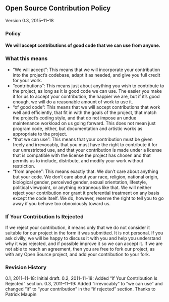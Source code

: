 ## Open Source Contribution Policy

Version 0.3, 2015–11–18

### Policy

#### We will accept contributions of good code that we can use from anyone.

### What this means

 -   “We will accept”: This means that we will incorporate your contribution into the project’s codebase, adapt it as needed, and give you full credit for your work.
 -   “contributions”: This means just about anything you wish to contribute to the project, as long as it is good code we can use. The easier you make it for us to accept your contribution, the happier we are, but if it’s good enough, we will do a reasonable amount of work to use it.
 -   “of good code”: This means that we will accept contributions that work well and efficiently, that fit in with the goals of the project, that match the project’s coding style, and that do not impose an undue maintenance workload on us going forward. This does not mean just program code, either, but documentation and artistic works as appropriate to the project.
 -   “that we can use”: This means that your contribution must be given freely and irrevocably, that you must have the right to contribute it for our unrestricted use, and that your contribution is made under a license that is compatible with the license the project has chosen and that permits us to include, distribute, and modify your work without restriction.
 -   “from anyone”: This means exactly that. We don’t care about anything but your code. We don’t care about your race, religion, national origin, biological gender, perceived gender, sexual orientation, lifestyle, political viewpoint, or anything extraneous like that. We will neither reject your contribution nor grant it preferential treatment on any basis except the code itself. We do, however, reserve the right to tell you to go away if you behave too obnoxiously toward us.

### If Your Contribution Is Rejected

If we reject your contribution, it means only that we do not consider it suitable for our project in the form it was submitted. It is not personal. If you ask civilly, we will be happy to discuss it with you and help you understand why it was rejected, and if possible improve it so we can accept it. If we are not able to reach an agreement, then you are free to fork our project, as with any Open Source project, and add your contribution to your fork.

### Revision History
0.1, 2011–11–18: Initial draft.
0.2, 2011–11–18: Added “If Your Contribution Is Rejected” section.
0.3, 2011–11–19: Added “irrevocably” to “we can use” and changed “it” to “your contribution” in the “if rejected” section. Thanks to Patrick Maupin
